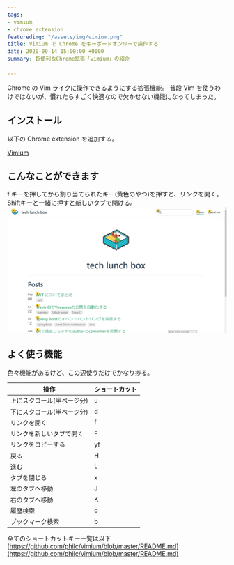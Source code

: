 ```yaml
---
tags:
- vimium
- chrome extension
featuredimg: "/assets/img/vimium.png"
title: Vimium で Chrome をキーボードオンリーで操作する
date: 2020-09-14 15:00:00 +0000
summary: 超便利なChrome拡張「vimium」の紹介

---
```

Chrome の Vim ライクに操作できるようにする拡張機能。
普段 Vim を使うわけではないが、慣れたらすごく快適なので欠かせない機能になってしまった。

## インストール

以下の Chrome extension を追加する。

[Vimium](https://chrome.google.com/webstore/detail/vimium/dbepggeogbaibhgnhhndojpepiihcmeb?hl=ja)

## こんなことができます

f キーを押してから割り当てられたキー(黄色のやつ)を押すと、リンクを開く。Shiftキーと一緒に押すと新しいタブで開ける。
![](/assets/img/vimium_1.png)

## よく使う機能

色々機能があるけど、この辺使うだけでかなり捗る。

| 操作 | ショートカット |
| --- | --- |
| 上にスクロール(半ページ分) | u |
| 下にスクロール(半ページ分) | d |
| リンクを開く | f |
| リンクを新しいタブで開く | F |
| リンクをコピーする | yf |
| 戻る | H |
| 進む | L |
| タブを閉じる | x |
| 左のタブへ移動 | J |
| 右のタブへ移動 | K |
| 履歴検索 | o |
| ブックマーク検索 | b |

全てのショートカットキー一覧は以下
[https://github.com/philc/vimium/blob/master/README.md](https://github.com/philc/vimium/blob/master/README.md)